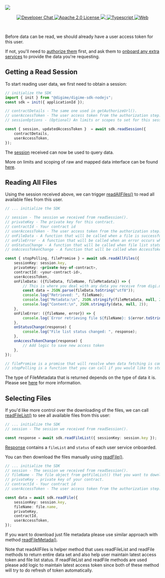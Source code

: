 ![](https://securedownloads.digi.me/partners/digime/SDKReadmeBanner.png)
<p align="center">
    <a href="https://developers.digi.me/slack/join">
        <img src="https://img.shields.io/badge/chat-slack-blueviolet.svg" alt="Developer Chat">
    </a>
    <a href="LICENSE">
        <img src="https://img.shields.io/badge/license-apache 2.0-blue.svg" alt="Apache 2.0 License">
    </a>
    <a href="#">
    	<img src="https://img.shields.io/badge/build-passing-brightgreen.svg">
    </a>
    <a href="https://www.typescriptlang.org/">
        <img src="https://img.shields.io/badge/language-typescript-ff69b4.svg" alt="Typescript">
    </a>
    <a href="https://developers.digi.me/">
        <img src="https://img.shields.io/badge/web-digi.me-red.svg" alt="Web">
    </a>
</p>

<br>

Before data can be read, we should already have a user access token for this user.

If not, you'll need to [authorize them](./authorize.html) first, and ask them to [onboard any extra services](./onboard.html) to provide the data you're requesting.


## Getting a Read Session
To start reading user data, we first need to obtain a session:

```typescript
// initialize the SDK
import { init } from "@digime/digime-sdk-nodejs";
const sdk = init({ applicationId });

// contractDetails - The same one used in getAuthorizeUrl().
// userAccessToken - The user access token from the authorization step.
// sessionOptions - (Optional) An limits or scopes to set for this session.

const { session, updatedAccessToken }  = await sdk.readSession({
    contractDetails,
    userAccessToken,
});
```

The [session](../../interfaces/Types.Session.html) received can now be used to query data.

More on limits and scoping of raw and mapped data interface can be found [here](../../interfaces/Types.PullSessionOptions.html).

## Reading All Files
Using the session received above, we can trigger [readAllFiles()](../../interfaces/SDK.DigimeSDK.html#readAllFiles) to read all available files from this user.

```typescript
// ... initialize the SDK

// session - The session we received from readSession().
// privateKey - The private key for this contract.
// contractId - Your contract id
// userAccessToken - The user access token from the authorization step.
// onFileData - A function that will be called when a file is successfully downloaded.
// onFileError - A function that will be called when an error occurs when downloading a file.
// onStatusChange - A function that will be called when file list status is changed.
// onAccessTokenChange - A function that will be called when AccessToken is changed.

const { stopPolling, filePromise } = await sdk.readAllFiles({
    sessionKey: session.key,
    privateKey: <private-key-of-contract>,
    contractId: <your-contract-id>,
    userAccessToken,
    onFileData: ({fileData, fileName, fileMetadata}) => {
        // This is where you deal with any data you receive from digi.me,
        const data = JSON.parse(fileData.toString("utf8"));
        console.log("Retrieved: ", fileName);
        console.log("Metadata:\n", JSON.stringify(fileMetadata, null, 2));
        console.log("Content:\n", JSON.stringify(data, null, 2));
    },
    onFileError: ({fileName, error}) => {
        console.log(`Error retrieving file ${fileName}: ${error.toString()}`);
    },
    onStatusChange(response) {
        console.log("File list status changed: ", response);
    },
    onAccessTokenChange(response) {
        // Add logic to save new access token
    },
});

// filePromise is a promise that will resolve when data fetching is complete.
// stopPolling is a function that you can call if you would like to stop the process when it's still running.
```
The type of FileMetadata that is returned depends on the type of data it is. Please see [here](./read/file-meta.html) for more information.

## Selecting Files
If you'd like more control over the downloading of the files, we can call [readFileList()](../../interfaces/SDK.DigimeSDK.html#readAllFiles) to see all available files from this user:

```typescript
// ... initialize the SDK
// session - The session we received from readSession().

const response = await sdk.readFileList({ sessionKey: session.key });
```

[Response](../../interfaces/Types.ReadFileListResponse.html) contains a `fileList` and `status` of each user service onboarded.

You can then download the files manually using [readFile()](../../interfaces/SDK.DigimeSDK.html#readFile).

```typescript
// ... initialize the SDK
// session - The session we received from readSession().
// fileName - The file object from getFileList() that you want to download.
// privateKey - private key of your contract.
// contractId - Your contract id
// userAccessToken - The user access token from the authorization step.

const data = await sdk.readFile({
    sessionKey: session.key,
    fileName: file.name,
    privateKey,
    contractId,
    userAccessToken,
});
```

If you want to download just file metadata please use similar approach with method [readFileMetada()](../../interfaces/SDK.DigimeSDK.html#readFileMetadata).

Note that readAllFiles is helper method that uses readFileList and readFile methods to return entire data set and also help user maintain latest access token and file list status. If readFileList and readFile methods are used please add logic to maintain latest access token since both of these method will try to do refresh of token automatically.